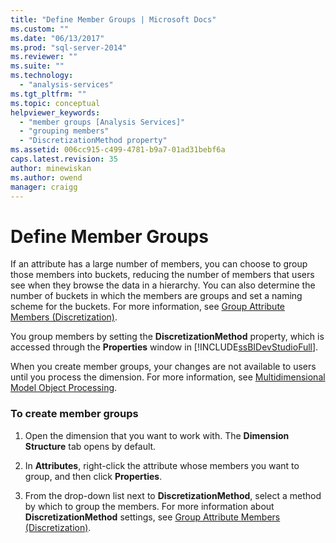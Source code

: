 ```yaml
---
title: "Define Member Groups | Microsoft Docs"
ms.custom: ""
ms.date: "06/13/2017"
ms.prod: "sql-server-2014"
ms.reviewer: ""
ms.suite: ""
ms.technology: 
  - "analysis-services"
ms.tgt_pltfrm: ""
ms.topic: conceptual
helpviewer_keywords: 
  - "member groups [Analysis Services]"
  - "grouping members"
  - "DiscretizationMethod property"
ms.assetid: 006cc915-c499-4781-b9a7-01ad31bebf6a
caps.latest.revision: 35
author: minewiskan
ms.author: owend
manager: craigg
---
```

# Define Member Groups
  If an attribute has a large number of members, you can choose to group those members into buckets, reducing the number of members that users see when they browse the data in a hierarchy. You can also determine the number of buckets in which the members are groups and set a naming scheme for the buckets. For more information, see [Group Attribute Members &#40;Discretization&#41;](attribute-properties-group-attribute-members.md).  
  
 You group members by setting the **DiscretizationMethod** property, which is accessed through the **Properties** window in [!INCLUDE[ssBIDevStudioFull](../../includes/ssbidevstudiofull-md.md)].  
  
 When you create member groups, your changes are not available to users until you process the dimension. For more information, see [Multidimensional Model Object Processing](processing-a-multidimensional-model-analysis-services.md).  
  
### To create member groups  
  
1.  Open the dimension that you want to work with. The **Dimension Structure** tab opens by default.  
  
2.  In **Attributes**, right-click the attribute whose members you want to group, and then click **Properties**.  
  
3.  From the drop-down list next to **DiscretizationMethod**, select a method by which to group the members. For more information about **DiscretizationMethod** settings, see [Group Attribute Members &#40;Discretization&#41;](attribute-properties-group-attribute-members.md).  
  
  
